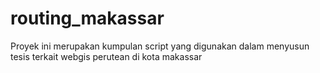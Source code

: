 # routing_makassar
Proyek ini merupakan kumpulan script yang digunakan dalam menyusun tesis terkait webgis perutean di kota makassar

